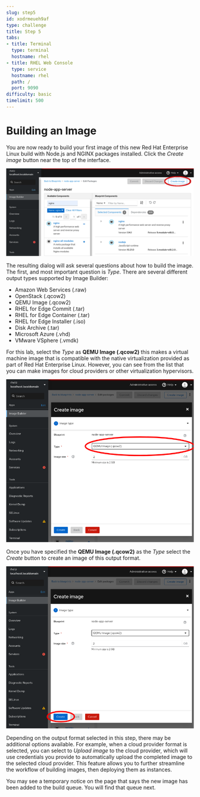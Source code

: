```yaml
---
slug: step5
id: xodrmeueh9af
type: challenge
title: Step 5
tabs:
- title: Terminal
  type: terminal
  hostname: rhel
- title: RHEL Web Console
  type: service
  hostname: rhel
  path: /
  port: 9090
difficulty: basic
timelimit: 500
---
```

# Building an Image

You are now ready to build your first image of this new Red Hat Enterprise
Linux build with Node.js and NGINX packages installed.  Click the *Create image*
button near the top of the interface.

![Create image](../assets/Create-Image.png)

The resulting dialog will ask several questions about how to build the image.
The first, and most important question is *Type*.  There are several different
output types supported by Image Builder:
* Amazon Web Services (.raw)
* OpenStack (.qcow2)
* QEMU Image (.qcow2)
* RHEL for Edge Commit (.tar)
* RHEL for Edge Container (.tar)
* RHEL for Edge Installer (.iso)
* Disk Archive (.tar)
* Microsoft Azure (.vhd)
* VMware VSphere (.vmdk)

For this lab, select the *Type* as __QEMU Image (.qcow2)__ this makes a
virtual machine image that is compatible with the native virtualization
provided as part of Red Hat Enterprise Linux. However, you can see from the
list that you can make images for cloud providers or other virtualization
hypervisors.

![Selecting a format](../assets/image-create.png)

Once you have specified the __QEMU Image (.qcow2)__ as the *Type* select
the *Create* button to create an image of this output format.

![Clicking Create](../assets/image-create-confirm.png)

Depending on the output format selected in this step, there may be additional
options available.  For example, when a cloud provider format is selected,
you can select to *Upload image* to the cloud provider, which will use
credentials you provide to automatically upload the completed image to the
selected cloud provider.  This feature allows you to further streamline the
workflow of building images, then deploying them as instances.

You may see a temporary notice on the page that says the new image has been
added to the build queue.  You will find that queue next.
